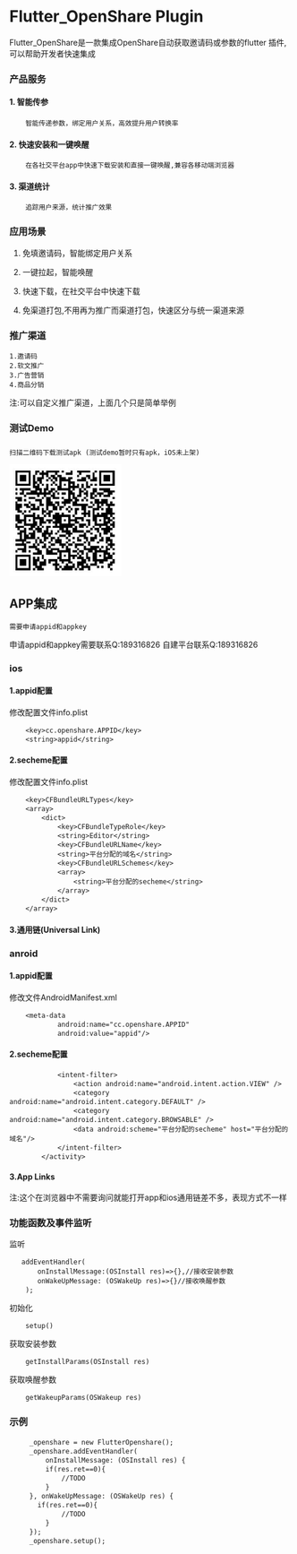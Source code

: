 # Flutter_OpenShare Plugin
Flutter_OpenShare是一款集成OpenShare自动获取邀请码或参数的flutter 插件,可以帮助开发者快速集成

###   产品服务
####  1. 智能传参
```
    智能传递参数，绑定用户关系，高效提升用户转换率
```
####  2. 快速安装和一键唤醒
```
    在各社交平台app中快速下载安装和直接一键唤醒,兼容各移动端浏览器
```
####  3. 渠道统计
```
    追踪用户来源，统计推广效果
```
### 应用场景

1. 免填邀请码，智能绑定用户关系

2. 一键拉起，智能唤醒

3. 快速下载，在社交平台中快速下载

4. 免渠道打包,不用再为推广而渠道打包，快速区分与统一渠道来源

### 推广渠道
    1.邀请码
    2.软文推广
    3.广告营销
    4.商品分销
注:可以自定义推广渠道，上面几个只是简单举例

### 测试Demo

### 
```
扫描二维码下载测试apk (测试demo暂时只有apk，iOS未上架)
```
<img src="https://github.com/An-uking/Flutter_OpenShare/blob/master/images/20191024161016.jpg?raw=true" width="200" height="200">

## APP集成
```
需要申请appid和appkey
```
申请appid和appkey需要联系Q:189316826
自建平台联系Q:189316826
### ios

#### 1.appid配置
修改配置文件info.plist
```
	<key>cc.openshare.APPID</key>
	<string>appid</string>
```
#### 2.secheme配置
修改配置文件info.plist
```
	<key>CFBundleURLTypes</key>
	<array>
		<dict>
			<key>CFBundleTypeRole</key>
			<string>Editor</string>
			<key>CFBundleURLName</key>
			<string>平台分配的域名</string>
			<key>CFBundleURLSchemes</key>
			<array>
				<string>平台分配的secheme</string>
			</array>
		</dict>
	</array>
```
#### 3.通用链(Universal Link)
    
### anroid
#### 1.appid配置
修改文件AndroidManifest.xml

```
	<meta-data
            android:name="cc.openshare.APPID"
            android:value="appid"/>
```
#### 2.secheme配置
```         ...
            <intent-filter>
                <action android:name="android.intent.action.VIEW" />
                <category android:name="android.intent.category.DEFAULT" />
                <category android:name="android.intent.category.BROWSABLE" />
                <data android:scheme="平台分配的secheme" host="平台分配的域名"/>
            </intent-filter>
        </activity>
```
#### 3.App Links
注:这个在浏览器中不需要询问就能打开app和ios通用链差不多，表现方式不一样

### 功能函数及事件监听
监听

```
   addEventHandler(
       onInstallMessage:(OSInstall res)=>{},//接收安装参数
       onWakeUpMessage: (OSWakeUp res)=>{}//接收唤醒参数
    );
```

初始化
```
    setup()
```
获取安装参数
```
    getInstallParams(OSInstall res)
```
获取唤醒参数
```
    getWakeupParams(OSWakeup res)
```
### 示例
```
     _openshare = new FlutterOpenshare();
     _openshare.addEventHandler(
         onInstallMessage: (OSInstall res) {
         if(res.ret==0){
             //TODO
         }
     }, onWakeUpMessage: (OSWakeUp res) {
       if(res.ret==0){
             //TODO
         }
     });
     _openshare.setup();
```